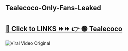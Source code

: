 
 ## Tealecoco-Only-Fans-Leaked

# <h2><a href="https://clipsfans.com/Tealecoco&ref=git">🔗 Click to LINKS ⏩⏩ 👉 🟢 Tealecoco </a></h2>

<a href="https://clipsfans.com/Tealecoco&ref=git" rel="nofollow" data-target="animated-image.originalLink"><img src="https://i.ibb.co.com/xMMVF88/686577567.gif" alt="Viral Video Original" style="max-width: 100%; display: inline-block;" data-target="animated-image.originalImage"></a>
